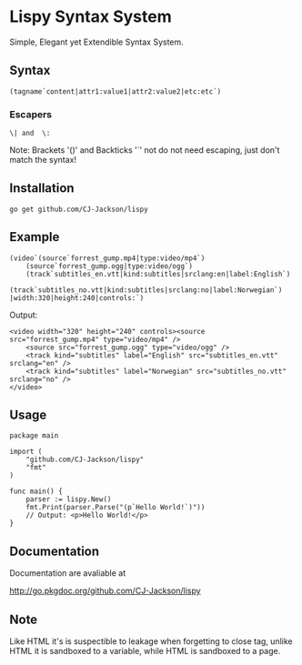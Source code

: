 # Lispy Syntax System

Simple, Elegant yet Extendible Syntax System.

## Syntax ##

	(tagname`content|attr1:value1|attr2:value2|etc:etc`)

### Escapers ###

	\| and  \:

Note: Brackets '()' and Backticks '`' not do not need escaping, just don't match the syntax!

## Installation ##

	go get github.com/CJ-Jackson/lispy
	
## Example ##

	(video`(source`forrest_gump.mp4|type:video/mp4`)
		(source`forrest_gump.ogg|type:video/ogg`)
		(track`subtitles_en.vtt|kind:subtitles|srclang:en|label:English`)
		(track`subtitles_no.vtt|kind:subtitles|srclang:no|label:Norwegian`)
	|width:320|height:240|controls:`)

Output:

	<video width="320" height="240" controls><source src="forrest_gump.mp4" type="video/mp4" />
		<source src="forrest_gump.ogg" type="video/ogg" />
		<track kind="subtitles" label="English" src="subtitles_en.vtt" srclang="en" />
		<track kind="subtitles" label="Norwegian" src="subtitles_no.vtt" srclang="no" />
	</video>

## Usage ##

	package main

	import (
		"github.com/CJ-Jackson/lispy"
		"fmt"
	)

	func main() {
		parser := lispy.New()
		fmt.Print(parser.Parse("(p`Hello World!`)"))
		// Output: <p>Hello World!</p>
	}

## Documentation ##

Documentation are avaliable at

http://go.pkgdoc.org/github.com/CJ-Jackson/lispy

## Note ##

Like HTML it's is suspectible to leakage when forgetting to close tag, unlike HTML it is sandboxed to a variable, while HTML is sandboxed to a page.  